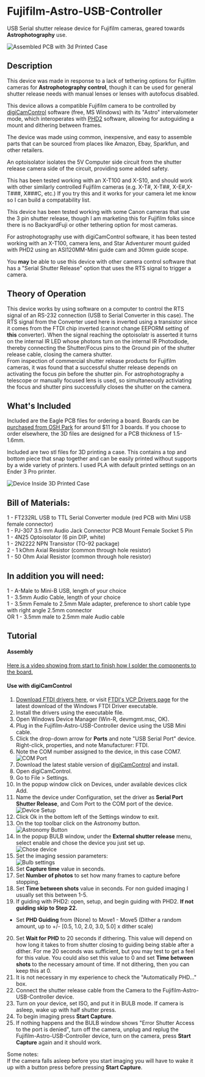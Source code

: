 # Fujifilm-Astro-USB-Controller

USB Serial shutter release device for Fujifilm cameras, geared towards **Astrophotography** use.

![Assembled PCB with 3d Printed Case](https://github.com/jconenna/Fujifilm-Astro-USB-Controller/blob/main/images/Image_1.jpg?raw=true)


## Description
This device was made in response to a lack of tethering options for Fujifilm cameras for **Astrophotography control**, though it can be used for general shutter release needs with manual lenses or lenses with autofocus disabled.</br>

This device allows a compatible Fujifilm camera to be controlled by [digiCamControl](http://digicamcontrol.com/) software (free, MS Windows) with its "Astro" intervalometer mode, which interoperates with [PHD2](https://openphdguiding.org/) software, allowing for autoguiding a mount and dithering between frames.</br>

The device was made using common, inexpensive, and easy to assemble parts that can be sourced from places like Amazon, Ebay, Sparkfun, and other retailers.</br>

An optoisolator isolates the 5V Computer side circuit from the shutter release camera side of the circuit, providing some added safety.</br>

This has been tested working with an X-T100 and X-S10, and should work with other similarly controlled Fujifilm cameras (e.g. X-T#, X-T##, X-E#,X-T###, X###C, etc.) If you try this and it works for your camera let me know so I can build a compatability list.</br>

This device has been tested working with some Canon cameras that use the 3 pin shutter release, though I am marketing this for Fujifilm folks since there is no BackyardFuji or other tethering option for most cameras.</br>

For astrophotography use with digiCamControl software, it has been tested working with an X-T100, camera lens, and Star Adventurer mount guided with PHD2 using an ASI120MM-Mini guide cam and 30mm guide scope.</br>

You **may** be able to use this device with other camera control software that has a "Serial Shutter Release" option that uses the RTS signal to trigger a camera. </br>

## Theory of Operation
This device works by using software on a computer to control the RTS signal of an RS-232 connection (USB to Serial Converter in this case). The RTS signal from the Converter used here is inverted using a transistor since it comes from the FTDI chip inverted (cannot change EEPORM setting of **this** converter). When the signal reaching the optoisolatr is asserted it turns on the internal IR LED whose photons turn on the internal IR Photodiode, thereby connecting the Shutter/Focus pins to the Ground pin of the shutter release cable, closing the camera shutter.</br>
From inspection of commercial shutter release products for Fujifilm cameras, it was found that a successful shutter release depends on activating the focus pin before the shutter pin. For astrophotography a telescope or manually focused lens is used, so simultaneously activiating the focus and shutter pins successfully closes the shutter on the camera.</br> 






## What's Included
Included are the Eagle PCB files for ordering a board. Boards can be [purchased from OSH Park](https://oshpark.com/shared_projects/9drAsv7N) for around $11 for 3 boards. If you choose to order elsewhere, the 3D files are designed for a PCB thickness of 1.5-1.6mm.

Included are two stl files for 3D printing a case. This contains a top and bottom piece that snap together and can be easily printed without supports by a wide variety of printers. I used PLA with default printed settings on an Ender 3 Pro printer. 

![Device Inside 3D Printed Case](https://github.com/jconenna/Fujifilm-Astro-USB-Controller/blob/main/images/Image_2.jpg?raw=true)

## Bill of Materials:
1 - FT232RL USB to TTL Serial Converter module (red PCB with Mini USB female connector)<br/>
1 - PJ-307 3.5 mm Audio Jack Connector PCB Mount Female Socket 5 Pin<br/>
1 - 4N25 Optoisolator (6 pin DIP, white)<br/>
1 - 2N2222 NPN Transistor (TO-92 package)<br/>
2 - 1 kOhm Axial Resistor (common through hole resistor)<br/>
1 - 50 Ohm Axial Resistor (common through hole resistor)<br/>

## In addition you will need:
1 - A-Male to Mini-B USB, length of your choice<br/>
1 - 3.5mm Audio Cable, length of your choice<br/>
1 - 3.5mm Female to 2.5mm Male adapter, preference to short cable type with right angle 2.5mm connector<br/>
OR 1 - 3.5mm male to 2.5mm male Audio cable<br/>

## Tutorial

#### Assembly

[Here is a video showing from start to finish how I solder the components to the board.](https://youtu.be/rFp3plmKMuA)

#### Use with digiCamControl

1. [Download FTDI drivers here](https://cdn.sparkfun.com/assets/learn_tutorials/7/4/CDM21228_Setup.exe), or visit [FTDI's VCP Drivers page](https://ftdichip.com/drivers/) for the latest download of the Windows FTDI Driver executable.
2. Install the drivers using the executable file.
3. Open Windows Device Manager (Win-R, devmgmt.msc, OK).
4. Plug in the Fujifilm-Astro-USB-Controller device using the USB Mini cable.
5. Click the drop-down arrow for **Ports** and note "USB Serial Port" device. Right-click, properties, and note Manufacturer: FTDI. 
6. Note the COM number assigned to the device, in this case COM7.</br>
![COM Port](https://github.com/jconenna/Fujifilm-Astro-USB-Controller/blob/main/images/capture_1.JPG?raw=true)
7. Download the latest stable version of [digiCamControl](http://digicamcontrol.com/download) and install.
8. Open digiCamControl.
9. Go to File > Settings.
10. In the popup window click on Devices, under available devices click Add.
11. Name the device under Configuration, set the driver as **Serial Port Shutter Release**, and Com Port to the COM port of the device.</br>
![Device Setup](https://github.com/jconenna/Fujifilm-Astro-USB-Controller/blob/main/images/capture_2.JPG?raw=true)
12. Click Ok in the bottom left of the Settings window to exit.
13. On the top toolbar click on the Astronomy button.</br>
![Astronomy Button](https://github.com/jconenna/Fujifilm-Astro-USB-Controller/blob/main/images/capture_3.JPG?raw=true)
14. In the popup BULB window, under the **External shutter release** menu, select enable and chose the device you just set up.</br>
![Chose device](https://github.com/jconenna/Fujifilm-Astro-USB-Controller/blob/main/images/capture_4.JPG?raw=true)
15. Set the imaging session parameters:</br>
![Bulb settings](https://github.com/jconenna/Fujifilm-Astro-USB-Controller/blob/main/images/capture_5.JPG?raw=true)
16. Set **Capture time** value in seconds.
17. Set **Number of photos** to set how many frames to capture before stopping.
18. Set **Time between shots** value in seconds. For non guided imaging I usually set this between 1-5.
19. If guiding with PHD2: open, setup, and begin guiding with PHD2. **If not guiding skip to Step 22.**
- Set **PHD Guiding** from (None) to Move1 - Move5 (Dither a random amount, up to +/- [0.5, 1.0, 2.0, 3.0, 5.0] x dither scale)
20. Set **Wait for PHD** to 20 seconds if dithering. This value will depend on how long it takes to from shutter closing to guiding being stable after a dither. For me 20 seconds was sufficient, but you may test to get a feel for this value. You could also set this value to 0 and set **Time between shots** to the necessary amount of time. If not dithering, then you can keep this at 0.</br>
21. It is not necessary in my experience to check the "Automatically PHD..." box.
22. Connect the shutter release cable from the Camera to the Fujifilm-Astro-USB-Controller device.
23. Turn on your device, set ISO, and put it in BULB mode. If camera is asleep, wake up with half shutter press.
24. To begin imaging press **Start Capture**.
25. If nothing happens and the BULB window shows "Error Shutter Access to the port is denied", turn off the camera, unplug and replug the Fujifilm-Astro-USB-Controller device, turn on the camera, press **Start Capture** again and it should work.

Some notes:</br>
If the camera falls asleep before you start imaging you will have to wake it up with a button press before pressing **Start Capture**.

